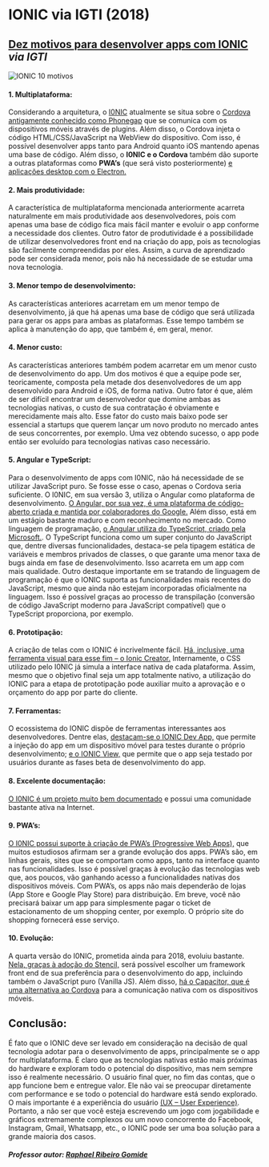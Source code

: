 # IONIC via IGTI (2018)

## [Dez motivos para desenvolver apps com IONIC](https://www.igti.com.br/blog/10-motivos-desenvolver-apps-com-ionic/) _via IGTI_

![IONIC 10 motivos](https://user-images.githubusercontent.com/76437195/103486004-fe4e1b00-4dd0-11eb-802f-0b3a41c7cf55.jpg)

#### 1. Multiplataforma:
Considerando a arquitetura, o [I0NIC](https://ionicframework.com/) atualmente se situa sobre o [Cordova antigamente conhecido como Phonegap](https://cordova.apache.org/) que se comunica com os dispositivos móveis através de plugins. Além disso, o Cordova injeta o código HTML/CSS/JavaScript na WebView do dispositivo. Com isso, é possível desenvolver apps tanto para Android quanto iOS mantendo apenas uma base de código. Além disso, o **I0NIC e o Cordova** também dão suporte a outras plataformas como **PWA’s** (que será  visto posteriormente) [e aplicações desktop com o Electron.](https://www.electronjs.org/)

#### 2. Mais produtividade:
A característica de multiplataforma mencionada anteriormente acarreta naturalmente em mais produtividade aos desenvolvedores, pois com apenas uma base de código fica mais fácil manter e evoluir o app conforme a necessidade dos clientes. Outro fator de produtividade é a possibilidade de utilizar desenvolvedores front end na criação do app, pois as tecnologias são facilmente compreendidas por eles. Assim, a curva de aprendizado pode ser considerada menor, pois não há necessidade de se estudar uma nova tecnologia.

#### 3. Menor tempo de desenvolvimento:
As características anteriores acarretam em um menor tempo de desenvolvimento, já que há apenas uma base de código que será utilizada para gerar os apps para ambas as plataformas. Esse tempo também se aplica à manutenção do app, que também é, em geral, menor.
 
#### 4. Menor custo:
As características anteriores também podem acarretar em um menor custo de desenvolvimento do app. Um dos motivos é que a equipe pode ser, teoricamente, composta pela metade dos desenvolvedores de um app desenvolvido para Android e iOS, de forma nativa. Outro fator é que, além de ser difícil encontrar um desenvolvedor que domine ambas as tecnologias nativas, o custo de sua contratação é obviamente e merecidamente mais alto. Esse fator do custo mais baixo pode ser essencial a startups que querem lançar um novo produto no mercado antes de seus concorrentes, por exemplo. Uma vez obtendo sucesso, o app pode então ser evoluído para tecnologias nativas caso necessário.
 
#### 5. Angular e TypeScript:
Para o desenvolvimento de apps com I0NIC, não há necessidade de se utilizar JavaScript puro. Se fosse esse o caso, apenas o Cordova seria suficiente. O I0NIC, em sua versão 3, utiliza o Angular como plataforma de desenvolvimento. [O Angular, por sua vez, é uma plataforma de código-aberto criada e mantida por colaboradores do Google.](https://angular.io/) Além disso, está em um estágio bastante maduro e com reconhecimento no mercado. Como linguagem de programação, [o Angular utiliza do TypeScript, criado pela Microsoft.](https://www.typescriptlang.org/). O TypeScript funciona como um super conjunto do JavaScript  que, dentre diversas funcionalidades, destaca-se pela tipagem estática de variáveis e membros privados de classes, o que garante uma menor taxa de bugs ainda em fase de desenvolvimento. Isso acarreta em um app com mais qualidade. Outro destaque importante em se tratando de linguagem de programação é que o IONIC suporta as funcionalidades mais recentes do JavaScript, mesmo que ainda não estejam incorporadas oficialmente na linguagem. Isso é possível graças ao processo de transpilação (conversão de código JavaScript moderno para JavaScript compatível) que o TypeScript proporciona, por exemplo.

#### 6. Prototipação:
A criação de telas com o IONIC é incrivelmente fácil. [Há, inclusive, uma ferramenta visual para esse fim – o Ionic Creator.](https://creator.ionic.io/app/login) Internamente, o CSS utilizado pelo I0NIC já simula a interface nativa de cada plataforma. Assim, mesmo que o objetivo final seja um app totalmente nativo, a utilização do IONIC para a etapa de prototipação pode auxiliar muito a aprovação e o orçamento do app por parte do cliente.
 
#### 7. Ferramentas:
O ecossistema do IONIC dispõe de ferramentas interessantes aos desenvolvedores. Dentre elas, [destacam-se o IONIC Dev App,](https://ionic.io/docs/appflow/devapp) que permite a injeção do app em um dispositivo móvel para testes durante o próprio desenvolvimento; [e o IONIC View,](https://blog.ionicframework.com/ionic-view-sunsetting-on-9-1-18/) que permite que o app seja testado por usuários durante as fases beta de desenvolvimento do app.
 
#### 8. Excelente documentação:
[O I0NIC é um projeto muito bem documentado](https://ionicframework.com/docs) e possui uma comunidade bastante ativa na Internet.

#### 9. PWA’s:
[O I0NIC possui suporte à criação de PWA’s (Progressive Web Apps),](https://web.dev/progressive-web-apps/) que muitos estudiosos afirmam ser a grande evolução dos apps. PWA’s são, em linhas gerais, sites que se comportam como apps, tanto na interface quanto nas funcionalidades. Isso é possível graças à evolução das tecnologias web que, aos poucos, vão ganhando acesso a funcionalidades nativas dos dispositivos móveis. Com PWA’s, os apps não mais dependerão de lojas (App Store e Google Play Store) para distribuição. Em breve, você não precisará baixar um app para simplesmente pagar o ticket de estacionamento de um shopping center, por exemplo. O próprio site do shopping fornecerá esse serviço.

#### 10. Evolução:
A quarta versão do I0NIC, prometida ainda para 2018, evoluiu bastante. [Nela, graças à adoção do Stencil,](https://stenciljs.com/) será possível escolher um framework front end de sua preferência para o desenvolvimento do app, incluindo também o JavaScript puro (Vanilla JS). Além disso, [há o Capacitor, que é uma alternativa ao Cordova](https://capacitorjs.com/) para a comunicação nativa com os dispositivos móveis.

## Conclusão:

É fato que o IONIC deve ser levado em consideração na decisão de qual tecnologia adotar para o desenvolvimento de apps, principalmente se o app for multiplataforma. É claro que as tecnologias nativas estão mais próximas do hardware e exploram todo o potencial do dispositivo, mas nem sempre isso é realmente necessário. O usuário final quer, no fim das contas, que o app funcione bem e entregue valor. Ele não vai se preocupar diretamente com performance e se todo o potencial do hardware está sendo explorado. O mais importante é a experiência do usuário [(UX – User Experience)](https://www.igti.com.br/blog/como-aplicar-a-lean-ux-no-seu-trabalho/). Portanto, a não ser que você esteja escrevendo um jogo com jogabilidade e gráficos extremamente complexos ou um novo concorrente do Facebook, Instagram, Gmail, Whatsapp, etc., o IONIC pode ser uma boa solução para a grande maioria dos casos.

##### Professor autor: [Raphael Ribeiro Gomide](https://www.escavador.com/sobre/353434/raphael-ribeiro-gomide)
